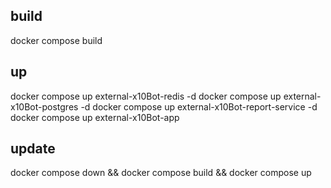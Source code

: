 ## build
docker compose build

## up
docker compose up external-x10Bot-redis -d
docker compose up external-x10Bot-postgres -d
docker compose up external-x10Bot-report-service -d
docker compose up external-x10Bot-app

## update 
docker compose down && docker compose build && docker compose up


